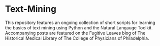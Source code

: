 # Text-Mining

This repository features an ongoing collection of short scripts for learning the basics of text mining using Python and the Natural Langauge Toolkit. Accompanying posts are featured on the Fugitive Leaves blog of The Historical Medical Library of The College of Physicians of Philadelphia.
